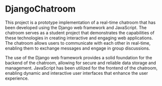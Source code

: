 # DjangoChatroom

This project is a prototype implementation of a real-time chatroom that has been developed using the Django web framework and JavaScript. The chatroom serves as a student project that demonstrates the capabilities of these technologies in creating interactive and engaging web applications. The chatroom allows users to communicate with each other in real-time, enabling them to exchange messages and engage in group discussions.

The use of the Django web framework provides a solid foundation for the backend of the chatroom, allowing for secure and reliable data storage and management. JavaScript has been utilized for the frontend of the chatroom, enabling dynamic and interactive user interfaces that enhance the user experience.


